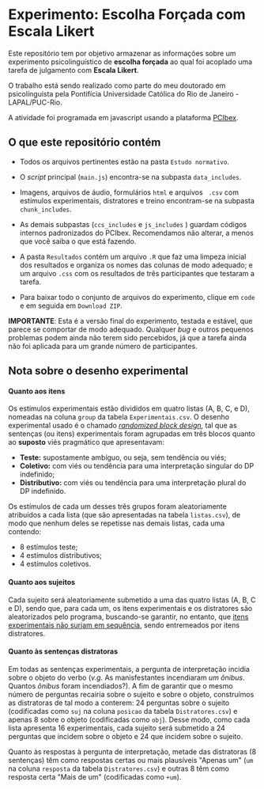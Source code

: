 # Experimento: Escolha Forçada com Escala Likert
Este repositório tem por objetivo armazenar as informações sobre um experimento psicolinguístico de **escolha forçada** ao qual foi acoplado uma tarefa de julgamento com **Escala Likert**.

O trabalho está sendo realizado como parte do meu doutorado em psicolínguista pela Pontifícia Universidade Católica do Rio de Janeiro - LAPAL/PUC-Rio.

A atividade foi programada em javascript usando a plataforma [PCIbex](https://www.pcibex.net/).

## O que este repositório contém

- Todos os arquivos pertinentes estão na pasta ``Estudo normativo``.

- O *script* principal (``main.js``) encontra-se na subpasta ``data_includes``.

- Imagens, arquivos de áudio, formulários ``html`` e arquivos `` .csv`` com estímulos experimentais, distratores e treino encontram-se na subpasta ``chunk_includes``.

- As demais subpastas (``ccs_includes`` e ``js_includes`` ) guardam códigos internos padronizados do PCIbex. Recomendamos não alterar, a menos que você saiba o que está fazendo.

- A pasta ``Resultados`` contém um arquivo ``.R`` que faz uma limpeza inicial dos resultados e organiza os nomes das colunas de modo adequado; e um arquivo ``.css`` com os resultados de três participantes que testaram a tarefa.

- Para baixar todo o conjunto de arquivos do experimento, clique em ``code`` e em seguida em ``Download ZIP``.

**IMPORTANTE**: Esta é a versão final do experimento, testada e estável, que parece se comportar de modo adequado. Qualquer *bug* e outros pequenos problemas podem ainda não terem sido percebidos, já que a tarefa ainda não foi aplicada para um grande número de participantes.

## Nota sobre o desenho experimental

#### Quanto aos itens
Os estímulos experimentais estão divididos em quatro listas (A, B, C, e D), nomeadas na coluna ``group`` da tabela ``Experimentais.csv``. O desenho experimental usado é o chamado [*randomized block design*](https://link.springer.com/referenceworkentry/10.1007%2F978-0-387-32833-1_344), tal que as sentenças (ou itens) experimentais foram agrupadas em três blocos quanto ao **suposto** viés pragmático que apresentavam:

- **Teste:** supostamente ambíguo, ou seja, sem tendência ou viés;
- **Coletivo:** com viés ou tendência para uma interpretação singular do DP indefinido;
- **Distributivo:** com viés ou tendência para uma interpretação plural do DP indefinido.

Os estímulos de cada um desses três grupos foram aleatoriamente atribuídos a cada lista (que são apresentadas na tabela ``listas.csv``), de modo que nenhum deles se repetisse nas demais listas, cada uma contendo:

- 8 estímulos teste;
- 4 estímulos distributivos;
- 4 estímulos coletivos.

#### Quanto aos sujeitos
Cada sujeito será aleatoriamente submetido a uma das quatro listas (A, B, C e D), sendo que, para cada um, os itens experimentais e os distratores são aleatorizados pelo programa, buscando-se garantir, no entanto, que [itens experimentais não surjam em sequência](https://github.com/addrummond/ibex/blob/master/docs/manual.md#shuffle-sequences), sendo entremeados por itens distratores.

#### Quanto às sentenças distratoras
Em todas as sentenças experimentais, a pergunta de interpretação incidia sobre o objeto do verbo (*v.g.* As manisfestantes incendiaram *um ônibus*. Quantos *ônibus* foram incendiados?). A fim de garantir que o mesmo número de perguntas recairia sobre o sujeito e sobre o objeto, construímos as distratoras de tal modo a conterem: 24 perguntas sobre o sujeito (codificadas como ```suj``` na coluna ```posicao``` da tabela ```Distratores.csv```) e apenas 8 sobre o objeto (codificadas como ```obj```). Desse modo, como cada lista apresenta 16 experimentais, cada sujeito será submetido a 24 perguntas que incidem sobre o objeto e 24 que incidem sobre o sujeito.

Quanto às respostas à pergunta de interpretação, metade das distratoras (8 sentenças) têm como respostas certas ou mais plausíveis "Apenas um" (```um``` na coluna ```resposta``` da tabela ```Distratores.csv```) e outras 8 têm como resposta certa "Mais de um" (codificadas como ```+um```).
